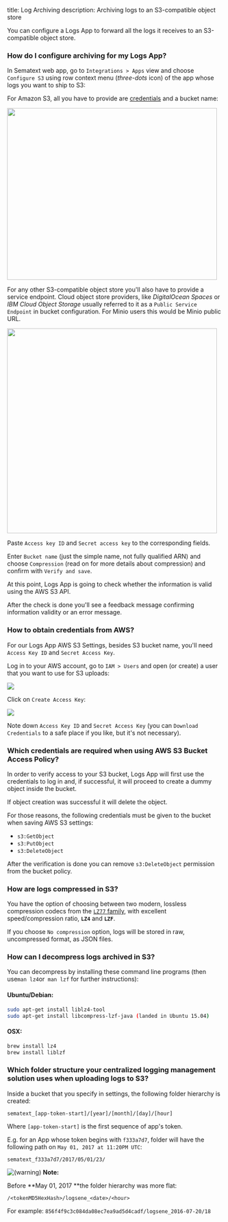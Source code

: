 title: Log Archiving
description: Archiving logs to an S3-compatible object store

You can configure a Logs App to forward all the logs it receives
to an S3-compatible object store.

### How do I configure archiving for my Logs App?

In Sematext web app, go to `Integrations > Apps` view
and choose `Configure S3` using row context menu (*three-dots* icon)
of the app whose logs you want to ship to S3:

For Amazon S3, all you have to provide are
[credentials](#how-to-obtain-credentials-from-AWS) and a bucket name:

<img src="../../images/logs/archiving/aws-s3.png" style="height:400px;width:490px">

For any other S3-compatible object store you'll also have to provide
a service endpoint. Cloud object store providers, like *DigitalOcean
Spaces* or *IBM Cloud Object Storage* usually referred to it as a 
`Public Service Endpoint` in bucket configuration. For Minio users
this would be Minio public URL.

<img src="../../images/logs/archiving/non-aws-s3.png" style="width:490px;height:477px;">

Paste `Access key ID` and `Secret access key` to the corresponding
fields.

Enter `Bucket name` (just the simple name, not fully qualified ARN) and
choose `Compression` (read on for more details about compression) and
confirm with `Verify and save`.

At this point, Logs App is going to check whether the information is
valid using the AWS S3 API.

After the check is done you'll see a feedback message confirming
information validity or an error
message.

### How to obtain credentials from AWS?

For our Logs App AWS S3 Settings, besides S3 bucket name, you'll need
`Access Key ID` and `Secret Access Key`.

Log in to your AWS account, go to `IAM > Users` and open (or create) a
user that you want to use for S3 uploads:

![](attachments/6520901/75759631.png?effects=drop-shadow&height=250)

Click on `Create Access Key`:

![](attachments/6520901/75759633.png?effects=drop-shadow&height=250)

Note down `Access Key ID` and `Secret Access Key` (you can `Download
Credentials` to a safe place if you like, but it's not necessary).

### Which credentials are required when using AWS S3 Bucket Access Policy?

In order to verify access to your S3 bucket, Logs App will first use
the credentials to log in and, if successful, it will proceed to create
a dummy object inside the bucket.

If object creation was successful it will delete the object.

For those reasons, the following credentials must be given to the bucket
when saving AWS S3 settings:

  - `s3:GetObject`
  - `s3:PutObject`
  - `s3:DeleteObject`

After the verification is done you can
remove `s3:DeleteObject` permission from the bucket policy.

### How are logs compressed in S3?

You have the option of choosing between two modern, lossless
compression codecs from the [`LZ77` family](https://en.wikipedia.org/wiki/LZ77_and_LZ78), with excellent
speed/compression ratio, **`LZ4`** and **`LZF`**.

If you choose `No compression` option, logs will be stored in raw,
uncompressed format, as JSON files.

### How can I decompress logs archived in S3?

You can decompress by installing these command line programs (then
use` man lz4 `or` man lzf` for further instructions):

#### Ubuntu/Debian:

``` bash
sudo apt-get install liblz4-tool
sudo apt-get install libcompress-lzf-java (landed in Ubuntu 15.04)
```

#### OSX:

``` bash
brew install lz4
brew install liblzf
```

### Which folder structure your centralized logging management solution uses when uploading logs to S3?

Inside a bucket that you specify in settings, the following folder
hierarchy is created:

`sematext_[app-token-start]/[year]/[month]/[day]/[hour]`

Where `[app-token-start]` is the first sequence of app's token.

E.g. for an App whose token begins with `f333a7d7`, folder will have the following path
on `May 01, 2017 at 11:20PM UTC`:

`sematext_f333a7d7/2017/05/01/23/`



![(warning)](images/icons/emoticons/warning.png "(warning)") **Note:**

Before **May 01, 2017 **the folder hierarchy was more flat:

`/<tokenMD5HexHash>/logsene_<date>/<hour>`

For example: `856f4f9c3c084da08ec7ea9ad5d4cadf/logsene_2016-07-20/18`
